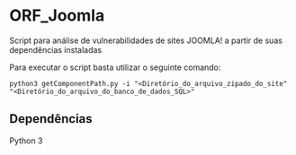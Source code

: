 # ORF_Joomla

Script para análise de vulnerabilidades de sites JOOMLA! a partir de suas dependências instaladas

Para executar o script basta utilizar o seguinte comando: 

```
python3 getComponentPath.py -i "<Diretório_do_arquivo_zipado_do_site" "<Diretório_do_arquivo_do_banco_de_dados_SQL>"
```
## Dependências

Python 3
